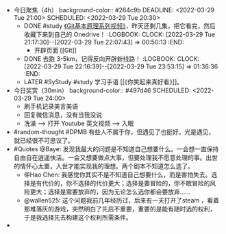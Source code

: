 - 今日聚焦（4h）
  background-color:: #264c9b
  DEADLINE: <2022-03-29 Tue 21:00>
  SCHEDULED: <2022-03-29 Tue 20:30>
	- DONE #study [《Git基本原理系列视频》](https://space.bilibili.com/364122352/channel/collectiondetail?sid=290009)，昨天还剩几集，把它看完，然后收藏下来到自己的 Onedrive！
	  :LOGBOOK:
	  CLOCK: [2022-03-29 Tue 21:17:30]--[2022-03-29 Tue 22:07:43] =>  00:50:13
	  :END:
		- 开辟页面 [[Git]]
	- DONE 去跑 3-5km，记得反向开辟新线路！
	  :LOGBOOK:
	  CLOCK: [2022-03-29 Tue 22:16:39]--[2022-03-29 Tue 23:53:15] =>  01:36:36
	  :END:
	- LATER #SyStudy #study 学习手语 [[《你笑起来真好看》]]。
- 今日奖赏（30min）
  background-color:: #497d46
  SCHEDULED: <2022-03-29 Tue 24:00>
	- 刷手机记录美言美语
	- 回复微信消息，没有当我没说
	- 洗澡 --> 打开 Youtube 英文视频 --> 入眠
- #random-thought #DPMB 有些人不属于你，但遇见了也挺好。光是遇见，就已经很不可思议了。
- #Quotes @Baye: 发现我最大的问题是不知道自己想要什么。一会想一直保持自由自在逍遥快活。一会又想要做点大事，但要处理我不愿意处理的事。出世的情怀心太重，入世才能实现我的理想。两个剧本不知道怎么选了。
	- @Hao Chen: 我感觉你其实不是不知道自己想要什么，而是害怕失去。选择是有代价的，你不选择的代价更大；选择是要冒险的，你不敢冒险的风险更大；选择是需要放弃的，因为无论怎么选你都会要放弃……
	- @wallen525: 这个问题我前几年经历过，后来有一天打开了steam ，看着那堆落灰的游戏，突然明白了先后不重要，重要的是能有随时选的权利，于是我选择先去构建这个权利所需条件。
-